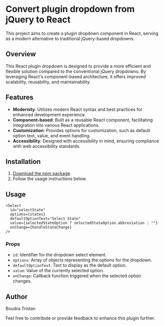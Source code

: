 # Convert plugin dropdown from jQuery to React

This project aims to create a plugin dropdown component in React, serving as a modern alternative to traditional jQuery-based dropdowns.

## Overview

This React plugin dropdown is designed to provide a more efficient and flexible solution compared to the conventional jQuery dropdowns. By leveraging React's component-based architecture, it offers improved scalability, reusability, and maintainability.

## Features

- **Modernity**: Utilizes modern React syntax and best practices for enhanced development experience.
- **Component-based**: Built as a reusable React component, facilitating integration into various React applications.
- **Customization**: Provides options for customization, such as default option text, value, and event handling.
- **Accessibility**: Designed with accessibility in mind, ensuring compliance with web accessibility standards.

## Installation

1. [Download the npm package](https://www.npmjs.com/package/hrnet_plugin_boudra_tristan).
2. Follow the usage instructions below.

## Usage

```tsx
<Select
  id="selectState"
  options={states}
  defaultOptionText="Select State"
  value={selectedStateOption ? selectedStateOption.abbreviation : ""}
  onChange={handleStateChange}
/>
```

### Props

- `id`: Identifier for the dropdown select element.
- `options`: Array of objects representing the options for the dropdown.
- `defaultOptionText`: Text to display as the default option.
- `value`: Value of the currently selected option.
- `onChange`: Callback function triggered when the selected option changes.

## Author

Boudra Tristan

Feel free to contribute or provide feedback to enhance this plugin further.
